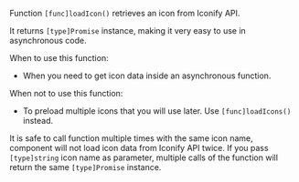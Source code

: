Function `[func]loadIcon()` retrieves an icon from Iconify API.

It returns `[type]Promise` instance, making it very easy to use in asynchronous code.

When to use this function:

- When you need to get icon data inside an asynchronous function.

When not to use this function:

- To preload multiple icons that you will use later. Use `[func]loadIcons()` instead.

It is safe to call function multiple times with the same icon name, component will not load icon data from Iconify API twice. If you pass `[type]string` icon name as parameter, multiple calls of the function will return the same `[type]Promise` instance.
